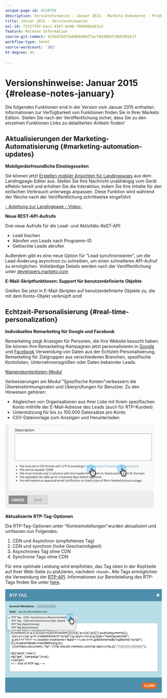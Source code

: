 ```yaml
---
unique-page-id: 4720758
description: Versionshinweise - Januar 2015 - Marketo-Dokumente - Produktdokumentation
title: Januar 2015 - Versionshinweise
exl-id: f312ff87-6ac1-4167-be98-76600bb4b3cd
feature: Release Information
source-git-commit: 431bd258f9a68bbb9df7acf043085578d3d91b1f
workflow-type: tm+mt
source-wordcount: '361'
ht-degree: 4%

---
```


# Versionshinweise: Januar 2015 {#release-notes-january}

Die folgenden Funktionen sind in der Version vom Januar 2015 enthalten. Informationen zur Verfügbarkeit von Funktionen finden Sie in Ihrer Marketo Edition. Stellen Sie nach der Veröffentlichung sicher, dass Sie zu den einzelnen Funktionen Links zu detaillierten Artikeln finden!

## Aktualisierungen der Marketing-Automatisierung {#marketing-automation-updates}

**Mobilgerätefreundliche Einstiegsseiten**

Sie können jetzt [Erstellen mobiler Ansichten für Landingpages](/help/marketo/product-docs/demand-generation/landing-pages/free-form-landing-pages/add-a-mobile-view-for-your-free-form-landing-page.md) aus dem Landingpage-Editor aus. Stellen Sie Ihre Nachricht unabhängig vom Gerät effektiv bereit und erhöhen Sie die Interaktion, indem Sie Ihre Inhalte für den einfachen Verbrauch unterwegs anpassen. Diese Funktion wird während der Woche nach der Veröffentlichung schrittweise eingeführt.

[- Anleitung zur Landingpage - Video-](https://youtu.be/aPQHlG2X6c0)

**Neue REST-API-Aufrufe**

Drei neue Aufrufe für die Lead- und Aktivitäts-ReST-API:

* Lead löschen
* Abrufen von Leads nach Programm-ID
* Gelöschte Leads abrufen

Außerdem gibt es eine neue Option für &quot;Lead synchronisieren&quot;, um die Lead-Änderung asynchron zu schreiben, um einen schnelleren API-Aufruf zu ermöglichen. Vollständige Details werden nach der Veröffentlichung unter [developers.marketo.com](https://developers.marketo.com)

**E-Mail-Skriptfunktionen: Support für benutzerdefinierte Objekte**

Greifen Sie jetzt in E-Mail-Skripten auf benutzerdefinierte Objekte zu, die mit dem Konto-Objekt verknüpft sind!

## Echtzeit-Personalisierung {#real-time-personalization}

**Individuelles Remarketing für Google und Facebook**

Remarketing zeigt Anzeigen für Personen, die Ihre Website besucht haben. Sie können Ihre Remarketing-Kampagnen jetzt personalisieren in [Google](/help/marketo/product-docs/web-personalization/website-retargeting/personalized-remarketing-in-google.md) und [Facebook](/help/marketo/product-docs/web-personalization/website-retargeting/personalized-remarketing-in-facebook.md) Verwendung von Daten aus der Echtzeit-Personalisierung. Remarketing für Zielgruppen aus verschiedenen Branchen, spezifische Kontolisten, Unternehmensgrößen oder Daten bekannter Leads.

[Namenskontenlisten-Modul](/help/marketo/product-docs/web-personalization/account-based-web-marketing/create-a-new-account-list.md)

Verbesserungen am Modul &quot;Spezifische Konten&quot;verbessern die Übereinstimmungsraten und Überprüfungen für Benutzer. Zu den Hinweisen gehören:

* Abgleichen von Organisationen aus Ihrer Liste mit Ihrem spezifischen Konto mithilfe der E-Mail-Adresse des Leads (auch für RTP-Kunden)
* Unterstützung für bis zu 100.000 Datensätze pro Konto
* CSV-Dateivorlage zum Anzeigen und Herunterladen

![](assets/image2015-1-14-11-3a12-3a16.png)

**Aktualisierte RTP-Tag-Optionen**

Die RTP-Tag-Optionen unter &quot;Kontoeinstellungen&quot;wurden aktualisiert und umfassen nun Folgendes:

1. CDN und Asynchron (empfohlenes Tag)
1. CDN und synchron (hohe Geschwindigkeit)
1. Asynchrones Tag ohne CDN
1. Synchrone Tags ohne CDN

Für eine optimale Leistung wird empfohlen, das Tag oben in der Kopfzeile auf Ihrer Web-Seite zu platzieren, nachdem `<head>`. Alle Tags ermöglichen die Verwendung der [RTP-API](https://developers.marketo.com/documentation/websites/rtp-js-api/). Informationen zur Bereitstellung des RTP-Tags finden Sie unter [here](/help/marketo/product-docs/web-personalization/rtp-tag-implementation/deploy-the-rtp-javascript.md).

![](assets/image2015-1-15-13-3a30-3a45.png)
